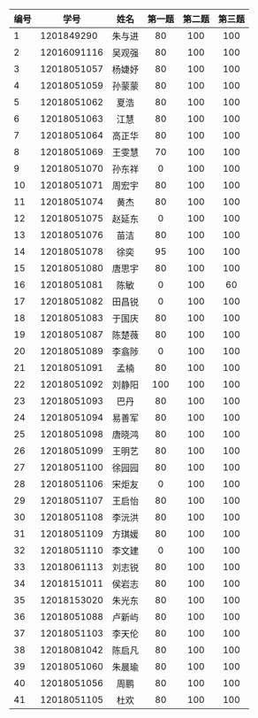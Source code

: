 | 编号 | 学号	        |  姓名	    | 第一题	|第二题 |第三题      |
| --- | --------      | :-----:    | :----:    |:----: |:----: |
| 1 | 1201849290	| 朱与进	| 80	    | 100	|100         |
| 2 | 12016091116	| 吴观强	| 80	    | 100	|100         |
| 3 | 12018051057	| 杨婕妤	| 80	    | 100	|100         |
| 4 | 12018051059	| 孙蒙蒙	| 80	    | 100	|100         |
| 5 | 12018051062	| 夏浩	    | 80	    | 100	|100         |
| 6 | 12018051063	| 江慧	    | 80	    | 100	|100         |
| 7 | 12018051064	| 高正华	| 80	    | 100	|100         |
| 8 | 12018051069	| 王雯慧	| 70	    | 100	|100         |
| 9 | 12018051070	| 孙东祥	| 0	    | 100	|100             |
| 10 | 12018051071	| 周宏宇	| 80	    | 100	|100         |
| 11 | 12018051074	| 黄杰	    | 80	    | 100	|100         |
| 12 | 12018051075	| 赵延东	| 0	    | 100	|100             |
| 13 | 12018051076	| 苗洁	    | 80	    | 100	|100         |
| 14 | 12018051078	| 徐奕	    | 95	    | 100	|100         |
| 15 | 12018051080	| 唐思宇	| 80	    | 100	|100         |
| 16 | 12018051081	| 陈敏	    | 0 	    | 100	|60          |
| 17 | 12018051082	| 田昌锐	| 0	    | 100	|100             |
| 18 | 12018051083	|  于国庆	| 80	    | 100	|100         |
| 19 | 12018051087	| 陈楚薇	| 80	    | 100	|100         |
| 20 | 12018051089	| 李翕陟	| 0	    | 100	|100             |
| 21 | 12018051091	| 孟楠	    | 80	    | 100	|100         |
| 22 | 12018051092	| 刘静阳	| 100	    | 100	|100         |
| 23 | 12018051093	| 巴丹	    | 80	    | 100	|100         |
| 24 | 12018051094	| 易善军	| 80	    | 100	|100         |
| 25 | 12018051098	| 唐晓鸿	| 80	    | 100	|100         |
| 26 | 12018051099	| 王明艺	| 80	    | 100	|100         |
| 27 | 12018051100	| 徐园园	| 80	    | 100	|100         |
| 28 | 12018051106	| 宋炬友	| 0	    | 100	|100             |
| 29 | 12018051107	| 王启怡	| 80	    | 100	|100         |
| 30 | 12018051108	| 李沅洪	| 80	    | 100	|100         |
| 31 | 12018051109	| 方琪媛	| 80	    | 100	|100         |
| 32 | 12018051110	| 李文建	| 0	    | 100	|100             |
| 33 | 12018061113	| 刘志锐	| 80	    | 100	|100         |
| 34 | 12018151011	| 侯岩志	| 80	    | 100	|100         |
| 35 | 12018153020	| 朱光东	| 80	    | 100	|100         |
| 36 | 12018051088	| 卢新屿	| 80	    | 100	|100         |
| 37 | 12018051103	| 李天伦	| 80	    | 100	|100         |
| 38 | 12018081042	| 陈启凡	| 80	    | 100	|100         |
| 39 | 12018051060	| 朱晨瑜    | 80	    | 100	|100         |
| 40 | 12018051056	| 周鹏    | 80	    | 100	|100         |
| 41 | 12018051105	| 杜欢    | 80	    | 100	|100         |